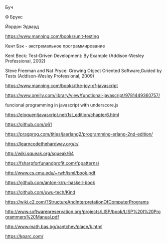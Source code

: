 
Буч

Ф Брукс

Йордон Эдвард

https://www.manning.com/books/unit-testing

Кент Бэк - экстремальное программирование

Kent Beck: Test-Driven Development: By Example (Addison-Wesley Professional, 2002)

Steve Freeman and Nat Pryce: Growing Object Oriented Software,Guided by Tests (Addison-Wesley Professional, 2009)

https://www.manning.com/books/the-joy-of-javascript

https://www.oreilly.com/library/view/functional-javascript/9781449360757/

funcional programming in javascript with underscore.js

https://eloquentjavascript.net/1st_edition/chapter6.html

https://github.com/o61

https://pragprog.com/titles/jaerlang2/programming-erlang-2nd-edition/

https://learncodethehardway.org/c/

http://wiki.squeak.org/squeak/64

https://fsharpforfunandprofit.com/fppatterns/

http://www.cs.cmu.edu/~rwh/isml/book.pdf

https://github.com/anton-k/ru-haskell-book

https://github.com/uwu-tech/Kind

https://wiki.c2.com/?StructureAndInterpretationOfComputerPrograms

http://www.softwarepreservation.org/projects/LISP/book/LISP%20I%20Programmers%20Manual.pdf

http://www.math.bas.bg/bantchev/place/k.html

https://kparc.com/

